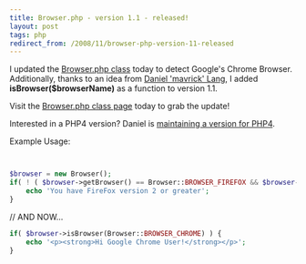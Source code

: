 ```yaml
---
title: Browser.php - version 1.1 - released!
layout: post
tags: php
redirect_from: /2008/11/browser-php-version-11-released
---
```


I updated the <a href="http://chrisschuld.com/projects/browser-php-detecting-a-users-browser-from-php/">Browser.php class</a> today to detect Google's Chrome Browser.  Additionally, thanks to an idea from <a href="http://mavrick.id.au/">Daniel 'mavrick' Lang</a>, I added <strong>isBrowser($browserName)</strong> as a function to version 1.1.


Visit the <a href="http://chrisschuld.com/projects/browser-php-detecting-a-users-browser-from-php/">Browser.php class page</a> today to grab the update!


Interested in a PHP4 version?  Daniel is <a href="http://mavrick.id.au/programming/2008/the-all-new-php-browser-detection/">maintaining a version for PHP4</a>.

Example Usage:
```php


$browser = new Browser();
if( ! ( $browser->getBrowser() == Browser::BROWSER_FIREFOX && $browser->getVersion() >= 2 ) ) {
	echo 'You have FireFox version 2 or greater';
}
```
// AND NOW...

```php
if( $browser->isBrowser(Browser::BROWSER_CHROME) ) {
	echo '<p><strong>Hi Google Chrome User!</strong></p>';
}
```